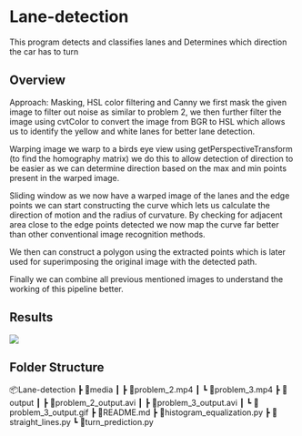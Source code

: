 # Lane-detection

This program detects and classifies lanes and Determines which direction the car has to turn


## Overview

Approach:
Masking, HSL color filtering and Canny we first mask the given image to filter out
noise as similar to problem 2, we then further filter the image using cvtColor to convert the
image from BGR to HSL which allows us to identify the yellow and white lanes for better lane
detection.

Warping image we warp to a birds eye view using getPerspectiveTransform (to find the
homography matrix) we do this to allow detection of direction to be easier as we can determine
direction based on the max and min points present in the warped image.

Sliding window as we now have a warped image of the lanes and the edge points we
can start constructing the curve which lets us calculate the direction of motion and the radius of
curvature. By checking for adjacent area close to the edge points detected we now map the
curve far better than other conventional image recognition methods.

We then can construct a polygon using the extracted points which is later used for
superimposing the original image with the detected path.

Finally we can combine all previous mentioned images to understand the working of this
pipeline better.

## Results

![](https://github.com/Sri-Sai-Charan/Lane-detection/blob/main/output/problem_3_output.gif)

## Folder Structure

📦Lane-detection
 ┣ 📂media
 ┃ ┣ 📜problem_2.mp4
 ┃ ┗ 📜problem_3.mp4
 ┣ 📂output
 ┃ ┣ 📜problem_2_output.avi
 ┃ ┣ 📜problem_3_output.avi
 ┃ ┗ 📜problem_3_output.gif
 ┣ 📜README.md
 ┣ 📜histogram_equalization.py
 ┣ 📜straight_lines.py
 ┗ 📜turn_prediction.py
